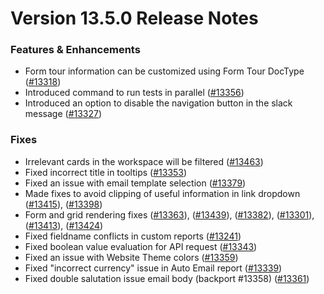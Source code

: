 # Version 13.5.0 Release Notes

### Features & Enhancements

- Form tour information can be customized using Form Tour DocType ([#13318](https://github.com/capkpi/capkpi/pull/13318))
- Introduced command to run tests in parallel ([#13356](https://github.com/capkpi/capkpi/pull/13356))
- Introduced an option to disable the navigation button in the slack message ([#13327](https://github.com/capkpi/capkpi/pull/13327))

### Fixes

- Irrelevant cards in the workspace will be filtered ([#13463](https://github.com/capkpi/capkpi/pull/13463))
- Fixed incorrect title in tooltips ([#13353](https://github.com/capkpi/capkpi/pull/13353))
- Fixed an issue with email template selection ([#13379](https://github.com/capkpi/capkpi/pull/13379))
- Made fixes to avoid clipping of useful information in link dropdown ([#13415](https://github.com/capkpi/capkpi/pull/13415)), ([#13398](https://github.com/capkpi/capkpi/pull/13398))
- Form and grid rendering fixes ([#13363](https://github.com/capkpi/capkpi/pull/13363)), ([#13439](https://github.com/capkpi/capkpi/pull/13439)), ([#13382](https://github.com/capkpi/capkpi/pull/13382)), ([#13301](https://github.com/capkpi/capkpi/pull/13301)), ([#13413](https://github.com/capkpi/capkpi/pull/13413)), ([#13424](https://github.com/capkpi/capkpi/pull/13424))
- Fixed fieldname conflicts in custom reports ([#13241](https://github.com/capkpi/capkpi/pull/13241))
- Fixed boolean value evaluation for API request ([#13343](https://github.com/capkpi/capkpi/pull/13343))
- Fixed an issue with Website Theme colors ([#13359](https://github.com/capkpi/capkpi/pull/13359))
- Fixed "incorrect currency" issue in Auto Email report ([#13339](https://github.com/capkpi/capkpi/pull/13339))
- Fixed double salutation issue email body (backport #13358) ([#13361](https://github.com/capkpi/capkpi/pull/13361))
